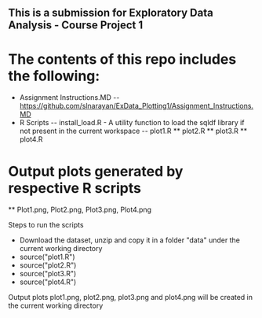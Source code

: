 ## This is a submission for Exploratory Data Analysis - Course Project 1
# The contents of this repo includes the following:
* Assignment Instructions.MD
-- https://github.com/slnarayan/ExData_Plotting1/Assignment_Instructions.MD
* R Scripts
-- install_load.R - A utility function to load the sqldf library if not present in the current workspace
-- plot1.R 
** plot2.R
** plot3.R
** plot4.R

# Output plots generated by respective R scripts
** Plot1.png, Plot2.png, Plot3.png, Plot4.png

Steps to run the scripts
* Download the dataset, unzip and copy it in a folder "data" under the current working directory
* source("plot1.R")
* source("plot2.R")
* source("plot3.R")
* source("plot4.R")

Output plots plot1.png, plot2.png, plot3.png and plot4.png will be created in the current working directory
